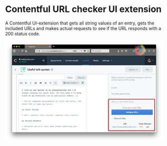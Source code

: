 # Contentful URL checker UI extension

A Contentful UI-extension that gets all string values of an entry, gets the included URLs and makes actual requests to see if the URL responds with a 200 status code.

![Link checker UI-extension in the Contentful interface](./screenshot.jpg)
